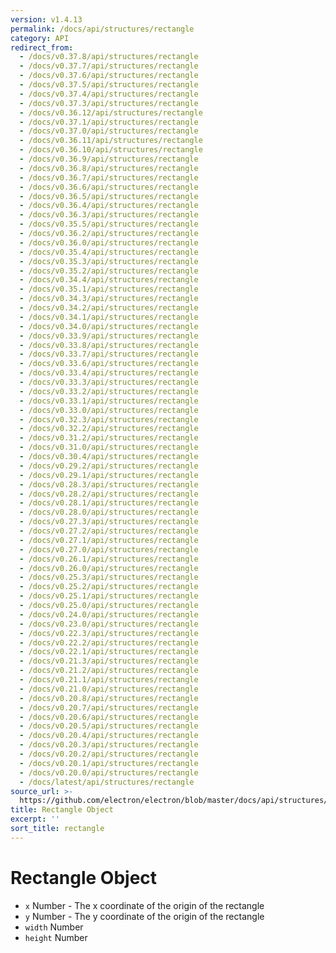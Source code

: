 ```yaml
---
version: v1.4.13
permalink: /docs/api/structures/rectangle
category: API
redirect_from:
  - /docs/v0.37.8/api/structures/rectangle
  - /docs/v0.37.7/api/structures/rectangle
  - /docs/v0.37.6/api/structures/rectangle
  - /docs/v0.37.5/api/structures/rectangle
  - /docs/v0.37.4/api/structures/rectangle
  - /docs/v0.37.3/api/structures/rectangle
  - /docs/v0.36.12/api/structures/rectangle
  - /docs/v0.37.1/api/structures/rectangle
  - /docs/v0.37.0/api/structures/rectangle
  - /docs/v0.36.11/api/structures/rectangle
  - /docs/v0.36.10/api/structures/rectangle
  - /docs/v0.36.9/api/structures/rectangle
  - /docs/v0.36.8/api/structures/rectangle
  - /docs/v0.36.7/api/structures/rectangle
  - /docs/v0.36.6/api/structures/rectangle
  - /docs/v0.36.5/api/structures/rectangle
  - /docs/v0.36.4/api/structures/rectangle
  - /docs/v0.36.3/api/structures/rectangle
  - /docs/v0.35.5/api/structures/rectangle
  - /docs/v0.36.2/api/structures/rectangle
  - /docs/v0.36.0/api/structures/rectangle
  - /docs/v0.35.4/api/structures/rectangle
  - /docs/v0.35.3/api/structures/rectangle
  - /docs/v0.35.2/api/structures/rectangle
  - /docs/v0.34.4/api/structures/rectangle
  - /docs/v0.35.1/api/structures/rectangle
  - /docs/v0.34.3/api/structures/rectangle
  - /docs/v0.34.2/api/structures/rectangle
  - /docs/v0.34.1/api/structures/rectangle
  - /docs/v0.34.0/api/structures/rectangle
  - /docs/v0.33.9/api/structures/rectangle
  - /docs/v0.33.8/api/structures/rectangle
  - /docs/v0.33.7/api/structures/rectangle
  - /docs/v0.33.6/api/structures/rectangle
  - /docs/v0.33.4/api/structures/rectangle
  - /docs/v0.33.3/api/structures/rectangle
  - /docs/v0.33.2/api/structures/rectangle
  - /docs/v0.33.1/api/structures/rectangle
  - /docs/v0.33.0/api/structures/rectangle
  - /docs/v0.32.3/api/structures/rectangle
  - /docs/v0.32.2/api/structures/rectangle
  - /docs/v0.31.2/api/structures/rectangle
  - /docs/v0.31.0/api/structures/rectangle
  - /docs/v0.30.4/api/structures/rectangle
  - /docs/v0.29.2/api/structures/rectangle
  - /docs/v0.29.1/api/structures/rectangle
  - /docs/v0.28.3/api/structures/rectangle
  - /docs/v0.28.2/api/structures/rectangle
  - /docs/v0.28.1/api/structures/rectangle
  - /docs/v0.28.0/api/structures/rectangle
  - /docs/v0.27.3/api/structures/rectangle
  - /docs/v0.27.2/api/structures/rectangle
  - /docs/v0.27.1/api/structures/rectangle
  - /docs/v0.27.0/api/structures/rectangle
  - /docs/v0.26.1/api/structures/rectangle
  - /docs/v0.26.0/api/structures/rectangle
  - /docs/v0.25.3/api/structures/rectangle
  - /docs/v0.25.2/api/structures/rectangle
  - /docs/v0.25.1/api/structures/rectangle
  - /docs/v0.25.0/api/structures/rectangle
  - /docs/v0.24.0/api/structures/rectangle
  - /docs/v0.23.0/api/structures/rectangle
  - /docs/v0.22.3/api/structures/rectangle
  - /docs/v0.22.2/api/structures/rectangle
  - /docs/v0.22.1/api/structures/rectangle
  - /docs/v0.21.3/api/structures/rectangle
  - /docs/v0.21.2/api/structures/rectangle
  - /docs/v0.21.1/api/structures/rectangle
  - /docs/v0.21.0/api/structures/rectangle
  - /docs/v0.20.8/api/structures/rectangle
  - /docs/v0.20.7/api/structures/rectangle
  - /docs/v0.20.6/api/structures/rectangle
  - /docs/v0.20.5/api/structures/rectangle
  - /docs/v0.20.4/api/structures/rectangle
  - /docs/v0.20.3/api/structures/rectangle
  - /docs/v0.20.2/api/structures/rectangle
  - /docs/v0.20.1/api/structures/rectangle
  - /docs/v0.20.0/api/structures/rectangle
  - /docs/latest/api/structures/rectangle
source_url: >-
  https://github.com/electron/electron/blob/master/docs/api/structures/rectangle.md
title: Rectangle Object
excerpt: ''
sort_title: rectangle
---
```

# Rectangle Object

*   `x` Number - The x coordinate of the origin of the rectangle
*   `y` Number - The y coordinate of the origin of the rectangle
*   `width` Number
*   `height` Number
